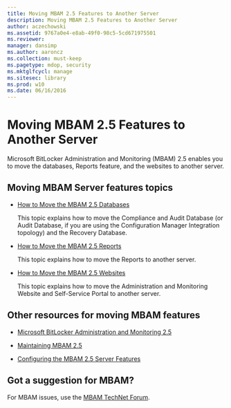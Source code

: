 ```yaml
---
title: Moving MBAM 2.5 Features to Another Server
description: Moving MBAM 2.5 Features to Another Server
author: aczechowski
ms.assetid: 9767a0e4-e8ab-49f0-98c5-5cd671975501
ms.reviewer: 
manager: dansimp
ms.author: aaroncz
ms.collection: must-keep
ms.pagetype: mdop, security
ms.mktglfcycl: manage
ms.sitesec: library
ms.prod: w10
ms.date: 06/16/2016
---
```



# Moving MBAM 2.5 Features to Another Server


Microsoft BitLocker Administration and Monitoring (MBAM) 2.5 enables you to move the databases, Reports feature, and the websites to another server.

## Moving MBAM Server features topics


-   [How to Move the MBAM 2.5 Databases](how-to-move-the-mbam-25-databases.md)

    This topic explains how to move the Compliance and Audit Database (or Audit Database, if you are using the Configuration Manager Integration topology) and the Recovery Database.

-   [How to Move the MBAM 2.5 Reports](how-to-move-the-mbam-25-reports.md)

    This topic explains how to move the Reports to another server.

-   [How to Move the MBAM 2.5 Websites](how-to-move-the-mbam-25-websites.md)

    This topic explains how to move the Administration and Monitoring Website and Self-Service Portal to another server.

## <a href="" id="other-resources-for-moving-mbam-features-"></a>Other resources for moving MBAM features


-   [Microsoft BitLocker Administration and Monitoring 2.5](index.md)

-   [Maintaining MBAM 2.5](maintaining-mbam-25.md)

-   [Configuring the MBAM 2.5 Server Features](configuring-the-mbam-25-server-features.md)

## Got a suggestion for MBAM?

For MBAM issues, use the [MBAM TechNet Forum](https://social.technet.microsoft.com/Forums/home?forum=mdopmbam).

 

 





